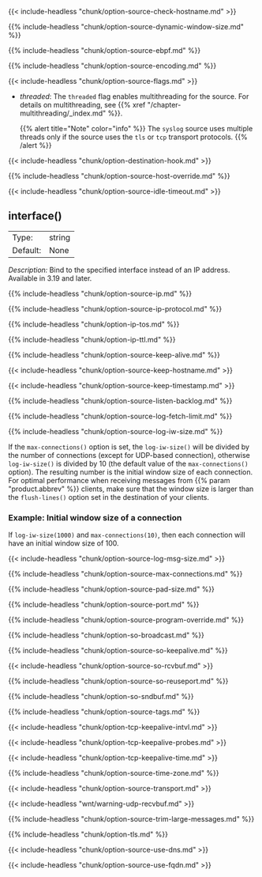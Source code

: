 ---
---
<!-- DISCLAIMER: This file is based on the syslog-ng Open Source Edition documentation https://github.com/balabit/syslog-ng-ose-guides/commit/2f4a52ee61d1ea9ad27cb4f3168b95408fddfdf2 and is used under the terms of The syslog-ng Open Source Edition Documentation License. The file has been modified by Axoflow. -->

{{< include-headless "chunk/option-source-check-hostname.md" >}}

{{% include-headless "chunk/option-source-dynamic-window-size.md" %}}

{{% include-headless "chunk/option-source-ebpf.md" %}}

{{% include-headless "chunk/option-source-encoding.md" %}}


{{< include-headless "chunk/option-source-flags.md" >}}

- *threaded*: The `threaded` flag enables multithreading for the source. For details on multithreading, see {{% xref "/chapter-multithreading/_index.md" %}}.
    
    {{% alert title="Note" color="info" %}}
The `syslog` source uses multiple threads only if the source uses the `tls` or `tcp` transport protocols.
    {{% /alert %}}


{{< include-headless "chunk/option-destination-hook.md" >}}

{{% include-headless "chunk/option-source-host-override.md" %}}

{{< include-headless "chunk/option-source-idle-timeout.md" >}}

## interface()

|          |        |
| -------- | ------ |
| Type:    | string |
| Default: | None   |

*Description:* Bind to the specified interface instead of an IP address. Available in 3.19 and later.


{{% include-headless "chunk/option-source-ip.md" %}}

{{% include-headless "chunk/option-source-ip-protocol.md" %}}

{{% include-headless "chunk/option-ip-tos.md" %}}

{{% include-headless "chunk/option-ip-ttl.md" %}}

{{% include-headless "chunk/option-source-keep-alive.md" %}}

{{< include-headless "chunk/option-source-keep-hostname.md" >}}

{{< include-headless "chunk/option-source-keep-timestamp.md" >}}

{{% include-headless "chunk/option-source-listen-backlog.md" %}}

{{% include-headless "chunk/option-source-log-fetch-limit.md" %}}


{{% include-headless "chunk/option-source-log-iw-size.md" %}}

If the `max-connections()` option is set, the `log-iw-size()` will be divided by the number of connections (except for UDP-based connection), otherwise `log-iw-size()` is divided by 10 (the default value of the `max-connections()` option). The resulting number is the initial window size of each connection. For optimal performance when receiving messages from {{% param "product.abbrev" %}} clients, make sure that the window size is larger than the `flush-lines()` option set in the destination of your clients.


### Example: Initial window size of a connection

If `log-iw-size(1000)` and `max-connections(10)`, then each connection will have an initial window size of 100.



{{< include-headless "chunk/option-source-log-msg-size.md" >}}

{{% include-headless "chunk/option-source-max-connections.md" %}}

{{% include-headless "chunk/option-source-pad-size.md" %}}

{{% include-headless "chunk/option-source-port.md" %}}

{{% include-headless "chunk/option-source-program-override.md" %}}

{{% include-headless "chunk/option-so-broadcast.md" %}}

{{% include-headless "chunk/option-source-so-keepalive.md" %}}

{{< include-headless "chunk/option-source-so-rcvbuf.md" >}}

{{% include-headless "chunk/option-source-so-reuseport.md" %}}

{{% include-headless "chunk/option-so-sndbuf.md" %}}

{{% include-headless "chunk/option-source-tags.md" %}}

{{< include-headless "chunk/option-tcp-keepalive-intvl.md" >}}

{{< include-headless "chunk/option-tcp-keepalive-probes.md" >}}

{{< include-headless "chunk/option-tcp-keepalive-time.md" >}}

{{% include-headless "chunk/option-source-time-zone.md" %}}


{{< include-headless "chunk/option-source-transport.md" >}}

{{< include-headless "wnt/warning-udp-recvbuf.md" >}}


{{% include-headless "chunk/option-source-trim-large-messages.md" %}}

{{% include-headless "chunk/option-tls.md" %}}

{{< include-headless "chunk/option-source-use-dns.md" >}}

{{< include-headless "chunk/option-source-use-fqdn.md" >}}
